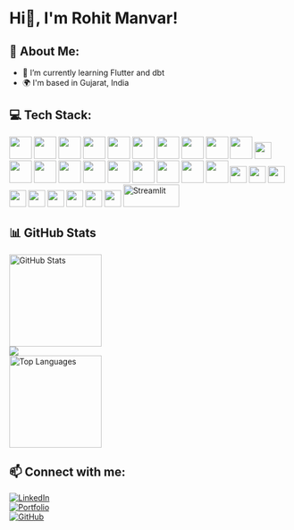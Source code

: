 # Hi👋, I'm Rohit Manvar!

## 💫 About Me:
- 🌱 I’m currently learning Flutter and dbt  
- 🌍  I'm based in Gujarat, India
  
## 💻 Tech Stack:

<div> 
  <!-- 🌐 Languages -->
  <img src="https://cdn.jsdelivr.net/gh/devicons/devicon/icons/python/python-original.svg" width="40" height="40"/> 
  <img src="https://cdn.jsdelivr.net/gh/devicons/devicon/icons/cplusplus/cplusplus-original.svg" width="40" height="40"/> 
  <img src="https://cdn.jsdelivr.net/gh/devicons/devicon/icons/c/c-original.svg" width="40" height="40"/> 
  <img src="https://cdn.jsdelivr.net/gh/devicons/devicon/icons/java/java-original.svg" width="40" height="40"/> 
  <img src="https://cdn.jsdelivr.net/gh/devicons/devicon/icons/csharp/csharp-original.svg" width="40" height="40"/> 
  <img src="https://cdn.jsdelivr.net/gh/devicons/devicon/icons/dot-net/dot-net-original.svg" width="40" height="40"/>
  <img src="https://cdn.jsdelivr.net/gh/devicons/devicon/icons/dart/dart-original.svg" width="40" height="40"/>

  <!-- 🤖 ML / Data Science -->
  <img src="https://cdn.jsdelivr.net/gh/devicons/devicon/icons/numpy/numpy-original.svg" width="40" height="40"/> 
  <img src="https://cdn.jsdelivr.net/gh/devicons/devicon/icons/pandas/pandas-original.svg" width="40" height="40"/> 
  <img src="https://cdn.jsdelivr.net/gh/devicons/devicon/icons/tensorflow/tensorflow-original.svg" width="40" height="40"/> 
  <img src="https://img.shields.io/badge/FAISS-0467DF?style=flat-square&logo=meta&logoColor=white" height="30"/> 

  <!-- 🌍 Web & UI Development -->
  <img src="https://cdn.jsdelivr.net/gh/devicons/devicon/icons/html5/html5-original.svg" width="40" height="40"/> 
  <img src="https://cdn.jsdelivr.net/gh/devicons/devicon/icons/css3/css3-original.svg" width="40" height="40"/> 
  <img src="https://cdn.jsdelivr.net/gh/devicons/devicon/icons/javascript/javascript-original.svg" width="40" height="40"/> 
  <img src="https://cdn.jsdelivr.net/gh/devicons/devicon/icons/php/php-original.svg" width="40" height="40"/> 
  <img src="https://cdn.jsdelivr.net/gh/devicons/devicon/icons/flutter/flutter-original.svg" width="40" height="40"/> 
  <img src="https://cdn.jsdelivr.net/gh/devicons/devicon/icons/firebase/firebase-plain.svg" width="40" height="40"/> 
  <img src="https://cdn.jsdelivr.net/gh/devicons/devicon/icons/mysql/mysql-original.svg" width="40" height="40"/> 
  <img src="https://cdn.jsdelivr.net/gh/devicons/devicon/icons/git/git-original.svg" width="40" height="40"/> 
  <img src="https://cdn.jsdelivr.net/gh/devicons/devicon/icons/flask/flask-original.svg" width="40" height="40"/> 

  <!-- 🛠 Frameworks / Tools (Badges) -->
  <img src="https://img.shields.io/badge/Firebase-FFCA28?style=flat-square&logo=firebase&logoColor=white" height="30"/> 
  <img src="https://img.shields.io/badge/Swing-ED8B00?style=flat-square&logo=java&logoColor=white" height="30"/> 
  <img src="https://img.shields.io/badge/JSP-007396?style=flat-square&logo=apachetomcat&logoColor=white" height="30"/> 
  <img src="https://img.shields.io/badge/Servlet-00599C?style=flat-square&logo=java&logoColor=white" height="30"/> 
  <img src="https://img.shields.io/badge/NetBeans-1B6AC6?style=flat-square&logo=apache&logoColor=white" height="30"/> 
  <img src="https://img.shields.io/badge/Render-000000?style=flat-square&logo=render&logoColor=white" height="30"/> 
  <img src="https://img.shields.io/badge/FastAPI-009688?style=flat-square&logo=fastapi&logoColor=white" height="30"/>
  <img src="https://img.shields.io/badge/Redis-DC382D?style=flat-square&logo=redis&logoColor=white" height="30"/>
  <img src="https://img.shields.io/badge/JWT-000000?style=flat-square&logo=jsonwebtokens&logoColor=white" height="30"/>
  <img src="https://streamlit.io/images/brand/streamlit-logo-secondary-colormark-darktext.svg" alt="Streamlit" width="100" height="40"/> 
</div>


## 📊 GitHub Stats

<div>
  <img src="https://github-readme-stats.vercel.app/api?username=rohitmanvar&show_icons=true&theme=tokyonight&hide_border=true&count_private=true" alt="GitHub Stats" height="165">
</div>
<div>
  <img src="https://streak-stats.demolab.com/?user=rohitmanvar&theme=tokyonight&hide_border=true" /><br>
  <img src="https://github-readme-stats.vercel.app/api/top-langs/?username=rohitmanvar&layout=compact&theme=tokyonight&hide_border=true" alt="Top Languages" height="165">
</div>

## 📫 Connect with me:
<div>  
  
[![LinkedIn](https://img.shields.io/badge/LinkedIn-0077B5?style=for-the-badge&logo=linkedin&logoColor=white)](https://www.linkedin.com/in/rohit-manvar-141261216/)  
[![Portfolio](https://img.shields.io/badge/Portfolio-000000?style=for-the-badge&logo=About.me&logoColor=white)](https://rohitmanvar.github.io/portfolio)  
[![GitHub](https://img.shields.io/badge/GitHub-100000?style=for-the-badge&logo=github&logoColor=white)](https://github.com/rohitmanvar)

</div>
